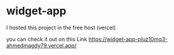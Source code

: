 # widget-app

I hosted this project in the free host (vercel)

you can check it out on this Link  https://widget-app-pluz10mq3-ahmedmagdy79.vercel.app/
